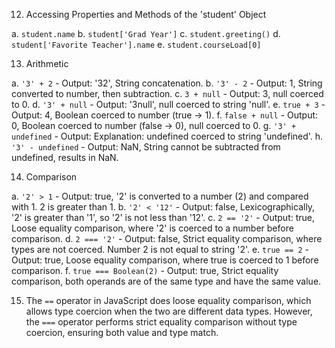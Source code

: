 12. Accessing Properties and Methods of the 'student' Object

   a. `student.name`
   b. `student['Grad Year']`
   c. `student.greeting()`
   d. `student['Favorite Teacher'].name`
   e. `student.courseLoad[0]`

13. Arithmetic

   a. `'3' + 2` - Output: '32', String concatenation.
   b. `'3' - 2` - Output: 1, String converted to number, then subtraction.
   c. `3 + null` - Output: 3,  null coerced to 0.
   d. `'3' + null` - Output: '3null', null coerced to string 'null'.
   e. `true + 3` - Output: 4, Boolean coerced to number (true -> 1).
   f. `false + null` - Output: 0, Boolean coerced to number (false -> 0), null coerced to 0.
   g. `'3' + undefined` - Output: Explanation: undefined coerced to string 'undefined'.
   h. `'3' - undefined` - Output: NaN, String cannot be subtracted from undefined, results in NaN.

14. Comparison

   a. `'2' > 1` - Output: true, '2' is converted to a number (2) and compared with 1. 2 is greater than 1.
   b. `'2' < '12'` - Output: false, Lexicographically, '2' is greater than '1', so '2' is not less than '12'.
   c. `2 == '2'` - Output: true, Loose equality comparison, where '2' is coerced to a number before comparison.
   d. `2 === '2'` - Output: false, Strict equality comparison, where types are not coerced. Number 2 is not equal to string '2'.
   e. `true == 2` - Output: true, Loose equality comparison, where true is coerced to 1 before comparison.
   f. `true === Boolean(2)` - Output: true, Strict equality comparison, both operands are of the same type and have the same value.

15. The `==` operator in JavaScript does loose equality comparison, which allows type coercion when the two are different data types. However, the `===` operator performs strict equality comparison without type coercion, ensuring both value and type match.


